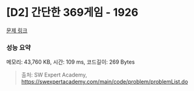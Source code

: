 # [D2] 간단한 369게임 - 1926 

[문제 링크](https://swexpertacademy.com/main/code/problem/problemDetail.do?contestProbId=AV5PTeo6AHUDFAUq) 

### 성능 요약

메모리: 43,760 KB, 시간: 109 ms, 코드길이: 269 Bytes



> 출처: SW Expert Academy, https://swexpertacademy.com/main/code/problem/problemList.do